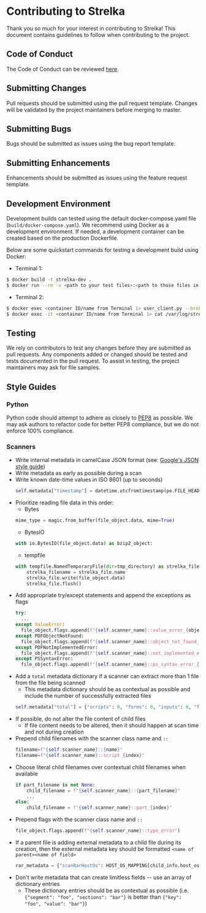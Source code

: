 # Contributing to Strelka
Thank you so much for your interest in contributing to Strelka! This document contains guidelines to follow when contributing to the project.

## Code of Conduct
The Code of Conduct can be reviewed [here](https://github.com/target/strelka/blob/master/CODE_OF_CONDUCT.md).

## Submitting Changes
Pull requests should be submitted using the pull request template. Changes will be validated by the project maintainers before merging to master.

## Submitting Bugs
Bugs should be submitted as issues using the bug report template.

## Submitting Enhancements
Enhancements should be submitted as issues using the feature request template.

## Development Environment
Development builds can tested using the default docker-compose.yaml file (`build/docker-compose.yaml`). 
We recommend using Docker as a development environment. If needed, a development container can be created based on the production Dockerfile.

Below are some quickstart commands for testing a development build using Docker:
  * Terminal 1:
  ```bash
  $ docker build -t strelka-dev .
  $ docker run --rm -v <path to your test files>:<path to those files in the container> strelka-dev strelka.py
  ```
  * Terminal 2:
  ```bash
  $ docker exec <container ID/name from Terminal 1> user_client.py --broker 127.0.0.1:5558 --path <path to any file shared in Terminal 1>
  $ docker exec -it <container ID/name from Terminal 1> cat /var/log/strelka/<worker ID>.log
  ```

## Testing
We rely on contributors to test any changes before they are submitted as pull requests. Any components added or changed should be tested and tests documented in the pull request. To assist in testing, the project maintainers may ask for file samples.

## Style Guides
### Python
Python code should attempt to adhere as closely to [PEP8](https://www.python.org/dev/peps/pep-0008/) as possible. We may ask authors to refactor code for better PEP8 compliance, but we do not enforce 100% compliance.

### Scanners
* Write internal metadata in camelCase JSON format (see: [Google's JSON style guide](https://google.github.io/styleguide/jsoncstyleguide.xml))
* Write metadata as early as possible during a scan
* Write known date-time values in ISO 8601 (up to seconds)
    ```py
    self.metadata["timestamp"] = datetime.utcfromtimestamp(pe.FILE_HEADER.TimeDateStamp).isoformat(timespec="seconds")
    ```
* Prioritize reading file data in this order:
  * Bytes
  ```py
  mime_type = magic.from_buffer(file_object.data, mime=True)
  ```
  * BytesIO
  ```py
  with io.BytesIO(file_object.data) as bzip2_object:
  ```
  * tempfile
  ```py
  with tempfile.NamedTemporaryFile(dir=tmp_directory) as strelka_file:
      strelka_filename = strelka_file.name
      strelka_file.write(file_object.data)
      strelka_file.flush()
  ```
* Add appropriate try/except statements and append the exceptions as flags
  ```py
  try:
    ...
  except ValueError:
    file_object.flags.append(f"{self.scanner_name}::value_error_{object_id}")
  except PDFObjectNotFound:
    file_object.flags.append(f"{self.scanner_name}::object_not_found_{object_id}")
  except PDFNotImplementedError:
    file_object.flags.append(f"{self.scanner_name}::not_implemented_error_{object_id}")
  except PSSyntaxError:
    file_object.flags.append(f"{self.scanner_name}::ps_syntax_error_{object_id}")
  ```
* Add a `total` metadata dictionary if a scanner can extract more than 1 file from the file being scanned
    * This metadata dictionary should be as contextual as possible and include the number of successfully extracted files
    ```py
    self.metadata["total"] = {"scripts": 0, "forms": 0, "inputs": 0, "frames": 0, "extracted": 0}
    ```
* If possible, do not alter the file content of child files
  * If file content needs to be altered, then it should happen at scan time and not during creation
* Prepend child filenames with the scanner class name and `::`
  ```py
  filename=f"{self.scanner_name}::{name}"
  filename=f"{self.scanner_name}::script_{index}"
  ```
* Choose literal child filenames over contextual child filenames when available
  ```py
  if part_filename is not None:
      child_filename = f"{self.scanner_name}::{part_filename}"
      ...
  else:
      child_filename = f"{self.scanner_name}::part_{index}"
  ```
* Prepend flags with the scanner class name and `::`
  ```py
  file_object.flags.append(f"{self.scanner_name}::type_error")
  ```
* If a parent file is adding external metadata to a child file during its creation, then the external metadata key should be formatted `<name of parent><name of field>`
  ```py
  rar_metadata = {"scanRarHostOs": HOST_OS_MAPPING[child_info.host_os]}
  ```
* Don't write metadata that can create limitless fields -- use an array of dictionary entries
    * These dictionary entries should be as contextual as possible (i.e. `{"segment": "foo", "sections": "bar"}` is better than `{"key": "foo", "value": "bar"}`)
